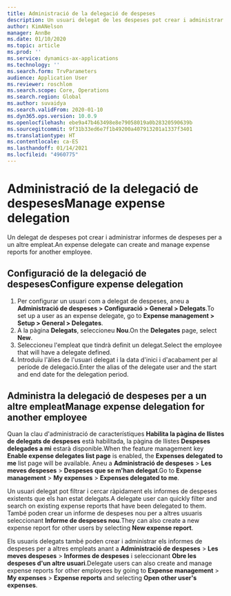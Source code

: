 ```yaml
---
title: Administració de la delegació de despeses
description: Un usuari delegat de les despeses pot crear i administrar informes de despeses per a un altre empleat de l'organització.
author: KimANelson
manager: AnnBe
ms.date: 01/10/2020
ms.topic: article
ms.prod: ''
ms.service: dynamics-ax-applications
ms.technology: ''
ms.search.form: TrvParameters
audience: Application User
ms.reviewer: roschlom
ms.search.scope: Core, Operations
ms.search.region: Global
ms.author: suvaidya
ms.search.validFrom: 2020-01-10
ms.dyn365.ops.version: 10.0.9
ms.openlocfilehash: ebe9a47b463498e8e79058019a0b28320590639b
ms.sourcegitcommit: 9f31b33ed6e7f1b49200a407913201a1337f3401
ms.translationtype: HT
ms.contentlocale: ca-ES
ms.lasthandoff: 01/14/2021
ms.locfileid: "4960775"
---
```

# <a name="manage-expense-delegation"></a><span data-ttu-id="30d0a-103">Administració de la delegació de despeses</span><span class="sxs-lookup"><span data-stu-id="30d0a-103">Manage expense delegation</span></span>

<span data-ttu-id="30d0a-104">Un delegat de despeses pot crear i administrar informes de despeses per a un altre empleat.</span><span class="sxs-lookup"><span data-stu-id="30d0a-104">An expense delegate can create and manage expense reports for another employee.</span></span>

## <a name="configure-expense-delegation"></a><span data-ttu-id="30d0a-105">Configuració de la delegació de despeses</span><span class="sxs-lookup"><span data-stu-id="30d0a-105">Configure expense delegation</span></span>

1. <span data-ttu-id="30d0a-106">Per configurar un usuari com a delegat de despeses, aneu a **Administració de despeses > Configuració > General > Delegats**.</span><span class="sxs-lookup"><span data-stu-id="30d0a-106">To set up a user as an expense delegate, go to **Expense management > Setup > General > Delegates**.</span></span>
2. <span data-ttu-id="30d0a-107">A la pàgina **Delegats**, seleccioneu **Nou**.</span><span class="sxs-lookup"><span data-stu-id="30d0a-107">On the **Delegates** page, select **New**.</span></span>
3. <span data-ttu-id="30d0a-108">Seleccioneu l'empleat que tindrà definit un delegat.</span><span class="sxs-lookup"><span data-stu-id="30d0a-108">Select the employee that will have a delegate defined.</span></span> 
4. <span data-ttu-id="30d0a-109">Introduïu l'àlies de l'usuari delegat i la data d'inici i d'acabament per al període de delegació.</span><span class="sxs-lookup"><span data-stu-id="30d0a-109">Enter the alias of the delegate user and the start and end date for the delegation period.</span></span>

## <a name="manage-expense-delegation-for-another-employee"></a><span data-ttu-id="30d0a-110">Administra la delegació de despeses per a un altre empleat</span><span class="sxs-lookup"><span data-stu-id="30d0a-110">Manage expense delegation for another employee</span></span>

<span data-ttu-id="30d0a-111">Quan la clau d'administració de característiques **Habilita la pàgina de llistes de delegats de despeses** està habilitada, la pàgina de llistes **Despeses delegades a mi** estarà disponible.</span><span class="sxs-lookup"><span data-stu-id="30d0a-111">When the feature management key **Enable expense delegates list page** is enabled, the **Expenses delegated to me** list page will be available.</span></span> <span data-ttu-id="30d0a-112">Aneu a **Administració de despeses** > **Les meves despeses** > **Despeses que se m'han delegat**.</span><span class="sxs-lookup"><span data-stu-id="30d0a-112">Go to **Expense management** > **My expenses** > **Expenses delegated to me**.</span></span>

<span data-ttu-id="30d0a-113">Un usuari delegat pot filtrar i cercar ràpidament els informes de despeses existents que els han estat delegats.</span><span class="sxs-lookup"><span data-stu-id="30d0a-113">A delegate user can quickly filter and search on existing expense reports that have been delegated to them.</span></span> <span data-ttu-id="30d0a-114">També poden crear un informe de despeses nou per a altres usuaris seleccionant **Informe de despeses nou**.</span><span class="sxs-lookup"><span data-stu-id="30d0a-114">They can also create a new expense report for other users by selecting **New expense report**.</span></span>

<span data-ttu-id="30d0a-115">Els usuaris delegats també poden crear i administrar els informes de despeses per a altres empleats anant a **Administració de despeses** > **Les meves despeses** > **Informes de despeses** i seleccionant **Obre les despeses d'un altre usuari**.</span><span class="sxs-lookup"><span data-stu-id="30d0a-115">Delegate users can also create and manage expense reports for other employees by going to **Expense management** > **My expenses** > **Expense reports** and selecting **Open other user's expenses**.</span></span>
